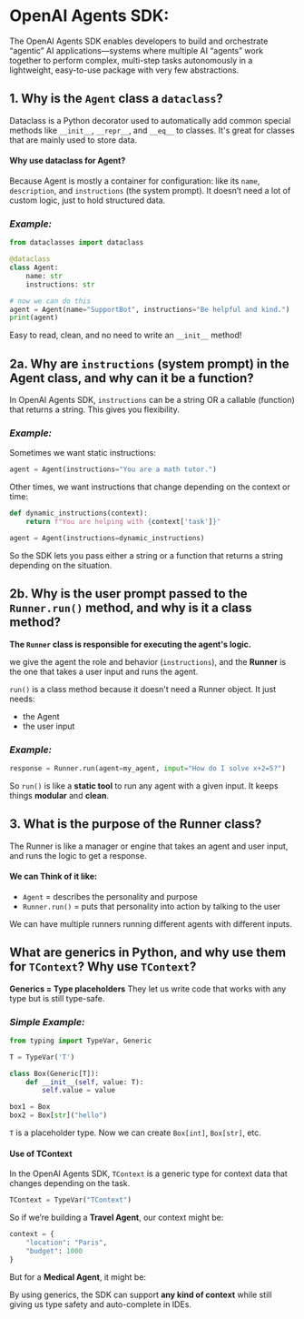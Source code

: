 # OpenAI Agents SDK:

The OpenAI Agents SDK enables developers to build and orchestrate “agentic” AI applications—systems where multiple AI “agents” work together to perform complex, multi-step tasks autonomously in a lightweight, easy-to-use package with very few abstractions.


## 1. Why is the `Agent` class a `dataclass`?

Dataclass is a Python decorator used to automatically add common special methods like `__init__`, `__repr__`, and `__eq__` to classes. It's great for classes that are mainly used to store data.

#### Why use dataclass for Agent?
Because Agent is mostly a container for configuration: like its `name`, `description`, and `instructions` (the system prompt). It doesn’t need a lot of custom logic, just to hold structured data.

### _**Example:**_
```python
from dataclasses import dataclass

@dataclass
class Agent:
    name: str
    instructions: str

# now we can do this
agent = Agent(name="SupportBot", instructions="Be helpful and kind.")
print(agent)

```
Easy to read, clean, and no need to write an `__init__` method!


## 2a. Why are `instructions` (system prompt) in the Agent class, and why can it be a function?

In OpenAI Agents SDK, `instructions` can be a string OR a callable (function) that returns a string. This gives you flexibility.

### _**Example:**_
Sometimes we want static instructions:

```python
agent = Agent(instructions="You are a math tutor.")
```
Other times, we want instructions that change depending on the context or time:

```python
def dynamic_instructions(context):
    return f"You are helping with {context['task']}"

agent = Agent(instructions=dynamic_instructions)
```
So the SDK lets you pass either a string or a function that returns a string depending on the situation.

## 2b. Why is the user prompt passed to the `Runner.run()` method, and why is it a class method?

**The `Runner` class is responsible for executing the agent's logic.**

we give the agent the role and behavior (`instructions`), and the **Runner** is the one that takes a user input and runs the agent.

`run()` is a class method because it doesn't need a Runner object. It just needs:

- the Agent
- the user input

### _**Example:**_
```python
response = Runner.run(agent=my_agent, input="How do I solve x+2=5?")
```
So `run()` is like a **static tool** to run any agent with a given input. It keeps things **modular** and **clean**.


## 3. What is the purpose of the Runner class?
The Runner is like a manager or engine that takes an agent and user input, and runs the logic to get a response.

#### We can Think of it like:
- `Agent` = describes the personality and purpose
- `Runner.run()` = puts that personality into action by talking to the user

We can have multiple runners running different agents with different inputs.

## What are generics in Python, and why use them for `TContext`? Why use `TContext`?
 **Generics = Type placeholders**
They let us write code that works with any type but is still type-safe.

### _**Simple Example:**_
```python
from typing import TypeVar, Generic

T = TypeVar('T')

class Box(Generic[T]):
    def __init__(self, value: T):
        self.value = value

box1 = Box        
box2 = Box[str]("hello")   
```

`T` is a placeholder type. Now we can create `Box[int]`, `Box[str]`, etc.

#### **Use of TContext**

In the OpenAI Agents SDK, `TContext` is a generic type for context data that changes depending on the task.

```python
TContext = TypeVar("TContext")
```
So if we’re building a **Travel Agent**, our context might be:

```python
context = {
    "location": "Paris",
    "budget": 1000
}
```
But for a **Medical Agent**, it might be:


By using generics, the SDK can support **any kind of context** while still giving us type safety and auto-complete in IDEs.